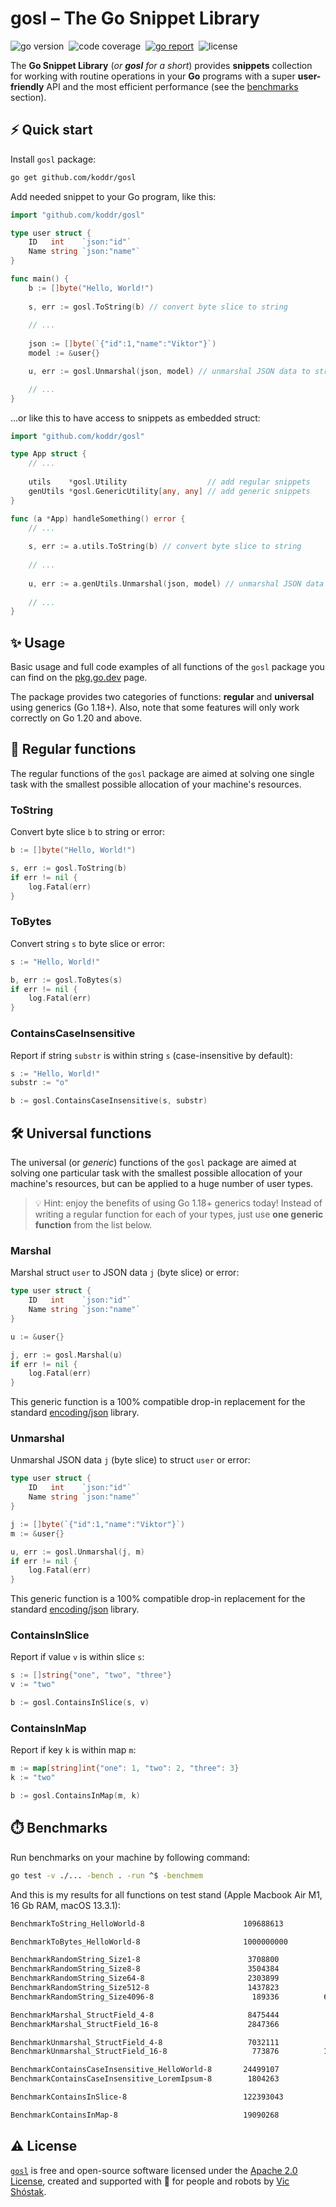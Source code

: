 # gosl – The Go Snippet Library

<img src="https://img.shields.io/badge/Go-1.20+-00ADD8?style=for-the-badge&logo=go" alt="go version" />&nbsp;
<img src="https://img.shields.io/badge/code_coverage-98%25-success?style=for-the-badge&logo=none" alt="code coverage" />&nbsp;
<a href="https://goreportcard.com/report/github.com/koddr/gosl" target="_blank"><img src="https://img.shields.io/badge/Go_report-A+-success?style=for-the-badge&logo=none" alt="go report" /></a>&nbsp;
<img src="https://img.shields.io/badge/license-Apache_2.0-red?style=for-the-badge&logo=none" alt="license" />

The **Go Snippet Library** (_or **gosl** for a short_) provides **snippets** 
collection for working with routine operations in your **Go** programs with 
a super **user-friendly** API and the most efficient performance (see the 
[benchmarks](https://github.com/koddr/gosl/tree/main#%EF%B8%8F-benchmarks) section).

## ⚡️ Quick start

Install `gosl` package:

```bash
go get github.com/koddr/gosl
```

Add needed snippet to your Go program, like this:

```go
import "github.com/koddr/gosl"

type user struct {
    ID   int    `json:"id"`
    Name string `json:"name"`
}

func main() {
    b := []byte("Hello, World!")
    
    s, err := gosl.ToString(b) // convert byte slice to string
    
    // ...
    
    json := []byte(`{"id":1,"name":"Viktor"}`)
    model := &user{}

    u, err := gosl.Unmarshal(json, model) // unmarshal JSON data to struct

    // ...
}
```

...or like this to have access to snippets as embedded struct:

```go
import "github.com/koddr/gosl"

type App struct {
    // ...
    
    utils    *gosl.Utility                  // add regular snippets
    genUtils *gosl.GenericUtility[any, any] // add generic snippets
}

func (a *App) handleSomething() error {
    // ...
    
    s, err := a.utils.ToString(b) // convert byte slice to string
    
    // ...
    
    u, err := a.genUtils.Unmarshal(json, model) // unmarshal JSON data to struct
    
    // ...
}
```

## ✨ Usage

Basic usage and full code examples of all functions of the `gosl` package you can find on the [pkg.go.dev](https://pkg.go.dev/github.com/koddr/gosl) page.

The package provides two categories of functions: **regular** and **universal** using generics (Go 1.18+). Also, note that some features will only work correctly on Go 1.20 and above.

## 🔨 Regular functions

The regular functions of the `gosl` package are aimed at solving one single 
task with the smallest possible allocation of your machine's resources.

### ToString

Convert byte slice `b` to string or error:

```go
b := []byte("Hello, World!")

s, err := gosl.ToString(b)
if err != nil {
    log.Fatal(err)
}
```

### ToBytes

Convert string `s` to byte slice or error:

```go
s := "Hello, World!"

b, err := gosl.ToBytes(s)
if err != nil {
    log.Fatal(err)
}
```

### ContainsCaseInsensitive

Report if string `substr` is within string `s` (case-insensitive by default):

```go
s := "Hello, World!"
substr := "o"

b := gosl.ContainsCaseInsensitive(s, substr)
```

## 🛠️ Universal functions

The universal (or _generic_) functions of the `gosl` package are aimed at solving one 
particular task with the smallest possible allocation of your machine's 
resources, but can be applied to a huge number of user types.

> 💡 Hint: enjoy the benefits of using Go 1.18+ generics today! Instead of 
> writing a regular function for each of your types, just use **one generic 
> function** from the list below.

### Marshal

Marshal struct `user` to JSON data `j` (byte slice) or error:

```go
type user struct {
    ID   int    `json:"id"`
    Name string `json:"name"`
}

u := &user{}

j, err := gosl.Marshal(u)
if err != nil {
    log.Fatal(err)
}
```

This generic function is a 100% compatible drop-in replacement for the standard 
[encoding/json](https://pkg.go.dev/encoding/json) library.

### Unmarshal

Unmarshal JSON data `j` (byte slice) to struct `user` or error:

```go
type user struct {
    ID   int    `json:"id"`
    Name string `json:"name"`
}

j := []byte(`{"id":1,"name":"Viktor"}`)
m := &user{}

u, err := gosl.Unmarshal(j, m)
if err != nil {
    log.Fatal(err)
}
```

This generic function is a 100% compatible drop-in replacement for the standard 
[encoding/json](https://pkg.go.dev/encoding/json) library.

### ContainsInSlice

Report if value `v` is within slice `s`:

```go
s := []string{"one", "two", "three"}
v := "two"

b := gosl.ContainsInSlice(s, v)
```

### ContainsInMap

Report if key `k` is within map `m`:

```go
m := map[string]int{"one": 1, "two": 2, "three": 3}
k := "two"

b := gosl.ContainsInMap(m, k)
```

## ⏱️ Benchmarks

Run benchmarks on your machine by following command:

```bash
go test -v ./... -bench . -run ^$ -benchmem
```

And this is my results for all functions on test stand (Apple Macbook 
Air M1, 16 Gb RAM, macOS 13.3.1):

```bash
BenchmarkToString_HelloWorld-8                  	109688613	        10.58 ns/op	      16 B/op	       1 allocs/op

BenchmarkToBytes_HelloWorld-8                   	1000000000	       0.6284 ns/op	       0 B/op	       0 allocs/op

BenchmarkRandomString_Size1-8                   	 3708800	       324.4 ns/op	       6 B/op	       3 allocs/op
BenchmarkRandomString_Size8-8                   	 3504384	       342.5 ns/op	      24 B/op	       3 allocs/op
BenchmarkRandomString_Size64-8                  	 2303899	       517.5 ns/op	     160 B/op	       3 allocs/op
BenchmarkRandomString_Size512-8                 	 1437823	       833.8 ns/op	    1280 B/op	       3 allocs/op
BenchmarkRandomString_Size4096-8                	  189336	      6255 ns/op	   10240 B/op	       3 allocs/op

BenchmarkMarshal_StructField_4-8                	 8475444	       141.2 ns/op	      48 B/op	       3 allocs/op
BenchmarkMarshal_StructField_16-8               	 2847366	       421.5 ns/op	     192 B/op	       3 allocs/op

BenchmarkUnmarshal_StructField_4-8              	 7032111	       169.9 ns/op	      32 B/op	       3 allocs/op
BenchmarkUnmarshal_StructField_16-8             	  773876	      1553 ns/op	     864 B/op	      45 allocs/op

BenchmarkContainsCaseInsensitive_HelloWorld-8   	24499107	        48.53 ns/op	      16 B/op	       1 allocs/op
BenchmarkContainsCaseInsensitive_LoremIpsum-8   	 1804263	       663.4 ns/op	     448 B/op	       1 allocs/op

BenchmarkContainsInSlice-8                      	122393043	        9.817 ns/op	       0 B/op	       0 allocs/op

BenchmarkContainsInMap-8                        	19090268	        62.58 ns/op	       0 B/op	       0 allocs/op
```

## ⚠️ License

[`gosl`](https://github.com/koddr/gosl) is free and open-source software licensed under the [Apache 2.0 License](LICENSE), 
created and supported with 🩵 for people and robots by [Vic Shóstak](https://github.com/koddr).
